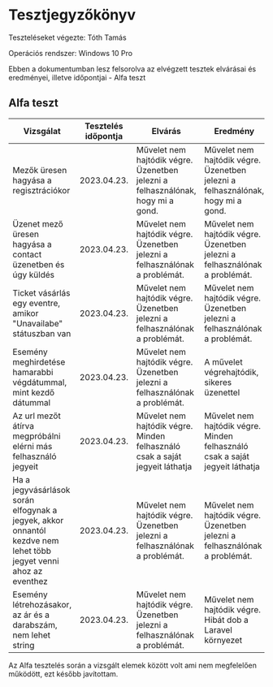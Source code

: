 # Tesztjegyzőkönyv

Teszteléseket végezte: Tóth Tamás

Operációs rendszer: Windows 10 Pro

Ebben a dokumentumban lesz felsorolva az elvégzett tesztek elvárásai és eredményei, illetve időpontjai - Alfa teszt

## Alfa teszt

| Vizsgálat | Tesztelés időpontja | Elvárás | Eredmény | Hibák |
|-----------|----------------------------------|---------------------------------------------------------------------------------|--------------------------------------------------------------------------------|---------------------------|
| Mezők üresen hagyása a regisztrációkor |2023.04.23. | Művelet nem hajtódik végre. Üzenetben jelezni a felhasználónak, hogy mi a gond. | Művelet nem hajtódik végre. Üzenetben jelezni a felhasználónak, hogy mi a gond. |  Nem találtam problémát. |
| Üzenet mező üresen hagyása a contact üzenetben és úgy küldés | 2023.04.23. | Művelet nem hajtódik végre. Üzenetben jelezni a felhasználónak a problémát. | Művelet nem hajtódik végre. Üzenetben jelezni a felhasználónak a problémát. | Nem találtam problémát. |
| Ticket vásárlás egy eventre, amikor "Unavailabe" státuszban van | 2023.04.23. | Művelet nem hajtódik végre. Üzenetben jelezni a felhasználónak a problémát. | Művelet nem hajtódik végre. Üzenetben jelezni a felhasználónak a problémát. | Nem találtam problémát. |
| Esemény meghirdetése hamarabbi végdátummal, mint kezdő dátummal | 2023.04.23. | Művelet nem hajtódik végre. Üzenetben jelezni a felhasználónak a problémát. | A művelet végrehajtódik, sikeres üzenettel | Orvosoltam a problémát |
| Az url mezőt átírva megpróbálni elérni más felhasználó jegyeit | 2023.04.23. | Művelet nem hajtódik végre. Minden felhasználó csak a saját jegyeit láthatja | Művelet nem hajtódik végre. Minden felhasználó csak a saját jegyeit láthatja  |  Nem találtam problémát. |
| Ha a jegyvásárlások során elfogynak a jegyek, akkor onnantól kezdve nem lehet több jegyet venni ahoz az eventhez | 2023.04.23. |Művelet nem hajtódik végre. Üzenetben jelezni a felhasználónak a problémát. | Művelet nem hajtódik végre. Üzenetben jelezni a felhasználónak a problémát.  |  Nem találtam problémát. |
| Esemény létrehozásakor, az ár és a darabszám, nem lehet string | 2023.04.23. |Művelet nem hajtódik végre. Üzenetben jelezni a felhasználónak a problémát. | Művelet nem hajtódik végre. Hibát dob a Laravel környezet  |  Orvosoltam a problémát |

Az Alfa tesztelés során a vizsgált elemek között volt ami nem megfelelően működött, ezt később javítottam.


